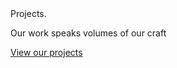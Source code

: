 <section id="projects">
  <div class="ticker-wrap">
    <div class="ticker">
      <div class="ticker__item">Projects.</div>
    </div>
  </div>

  <div class="container">

  </div>

<section id="get-in-touch">
  <div class="container">
    <p>Our work speaks volumes of our craft</p>
    <a class="get-in-touch-link" href="/get">View our projects</a>
  </div>
</section>
